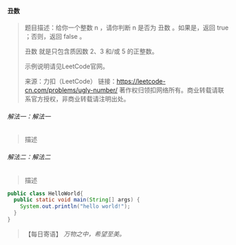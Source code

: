 #### 丑数

> 题目描述：给你一个整数 n ，请你判断 n 是否为 丑数 。如果是，返回 true ；否则，返回 false 。
>
> 丑数 就是只包含质因数 2、3 和/或 5 的正整数。
>
> 示例说明请见LeetCode官网。
>
> 来源：力扣（LeetCode）
> 链接：https://leetcode-cn.com/problems/ugly-number/
> 著作权归领扣网络所有。商业转载请联系官方授权，非商业转载请注明出处。

###### 解法一：解法一

> 描述

###### 解法二：解法二

> 描述

```java
public class HelloWorld{
  public static void main(String[] args) {
    System.out.println("hello world!");
  }
}
```

> 【每日寄语】 *万物之中，希望至美。* 

